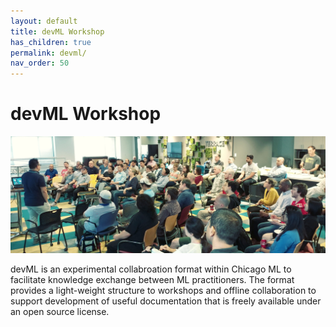```yaml
---
layout: default
title: devML Workshop
has_children: true
permalink: devml/
nav_order: 50
---
```


# devML Workshop

![](/assets/images/workshop-1.jpg)

devML is an experimental collabroation format within Chicago ML to
facilitate knowledge exchange between ML practitioners. The format
provides a light-weight structure to workshops and offline
collaboration to support development of useful documentation that is
freely available under an open source license.
